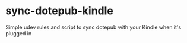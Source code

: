 # sync-dotepub-kindle
Simple udev rules and script to sync dotepub with your Kindle when it's plugged in

